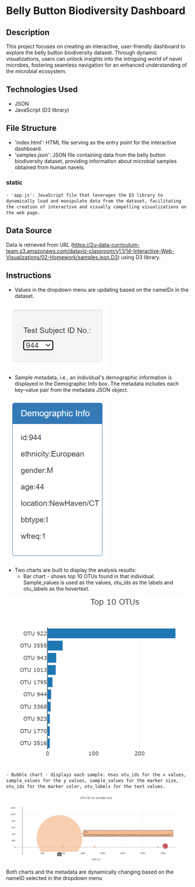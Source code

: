 # Belly Button Biodiversity Dashboard

## Description
This project focuses on creating an interactive, user-friendly dashboard to explore the belly button biodiversity dataset. Through dynamic visualizations, users can unlock insights into the intriguing world of navel microbes, fostering seamless navigation for an enhanced understanding of the microbial ecosystem.

## Technologies Used
 - JSON 
 - JavaScript (D3 library)

## File Structure
- 'index.html': HTML file serving as the entry point for the interactive dashboard.
- 'samples.json': JSON file containing data from the belly button biodiversity dataset, providing information about microbial samples obtained from human navels. 

### static
    - 'app.js': JavaScript file that leverages the D3 library to dynamically load and manipulate data from the dataset, facilitating the creation of interactive and visually compelling visualizations on the web page.

## Data Source
Data is retrieved from URL (https://2u-data-curriculum-team.s3.amazonaws.com/dataviz-classroom/v1.1/14-Interactive-Web-Visualizations/02-Homework/samples.json.D3) using D3 library.

## Instructions
* Values in the dropdown menu are updating based on the nameIDs in the dataset.

![Getting Started](dashboard/filter.png)

* Sample metadata, i.e., an individual's demographic information is displayed in the Demographic Info box. The metadata includes each key-value pair from the metadata JSON object. 

![Getting Started](dashboard/metadata.png)

* Two charts are built to display the analysis results:
    - Bar chart - shows top 10 OTUs found in that individual. Sample_values is used as the values, otu_ids as the labels and otu_labels as the hovertext.

![Getting Started](dashboard/barchart.png)

    - Bubble chart - displays each sample. Uses otu_ids for the x values, sample_values for the y values, sample_values for the marker size, otu_ids for the marker color, otu_labels for the text values.

![Getting Started](dashboard/bubblechart.png)

Both charts and the metadata are dynamically changing based on the nameID selected in the dropdown menu


